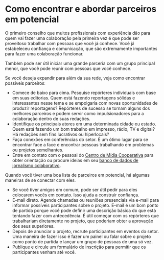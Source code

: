 # Como encontrar e abordar parceiros em potencial

O primeiro conselho que muitos profissionais com experiência dão para quem vai fazer uma colaboração pela primeira vez é que pode ser proveitoso trabalhar com pessoas que você já conhece. Você já estabeleceu confiança e comunicação, que são extremamente importantes para fazer uma colaboração funcionar.

Também pode ser útil iniciar uma grande parceria com um grupo principal menor, que você pode reunir com pessoas que você conhece.

Se você deseja expandir para além da sua rede, veja como encontrar possíveis parceiros:

* Comece de baixo para cima. Pesquise repórteres individuais com base em suas editorias. Quem está fazendo reportagens sólidas e interessantes nesse tema e se empolgaria com novas oportunidades de produzir reportagens? Repórteres de sucesso se tornam alguns dos melhores parceiros e podem servir como impulsionadores para a colaboração dentro de suas redações.  
* Identifique os principais atores em uma determinada cidade ou estado. Quem está fazendo um bom trabalho em impresso, rádio, TV e digital? Há redações sem fins lucrativos ou hiperlocais? 
* Faça conexões em conferências do setor. É um ótimo lugar para se encontrar face a face e encontrar pessoas trabalhando em problemas ou projetos semelhantes. 
* Entre em contato com o pessoal do [Centro de Mídia Cooperativa](https://collaborativejournalism.org/) para obter orientação ou procure ideias em seu [banco de dados de jornalismo colaborativo](https://collaborativejournalism.org/database-search-sort-learn-collaborative-projects-around-world/).  

Quando você tiver uma boa lista de parceiros em potencial, há algumas maneiras de se conectar com eles.

* Se você tiver amigos em comum, pode ser útil pedir para eles colocarem vocês em contato. Isso ajuda a construir confiança.
* E-mail direto. Agende chamadas ou reuniões presenciais via e-mail para informar possíveis participantes sobre o projeto. E-mail é um bom ponto de partida porque você pode definir uma descrição básica do que está tentando fazer com antecedência. É útil começar com os repórteres que trabalhariam diretamente no projeto, que poderiam obter a aprovação dos seus superiores.
* Depois de anunciar o projeto, recrute participantes em eventos do setor. Uma maneira de fazer isso é fazer um painel ou falar sobre o projeto como ponto de partida e lançar um grupo de pessoas de uma só vez.
* Publique e circule um formulário de inscrição para permitir que os participantes venham até você.

